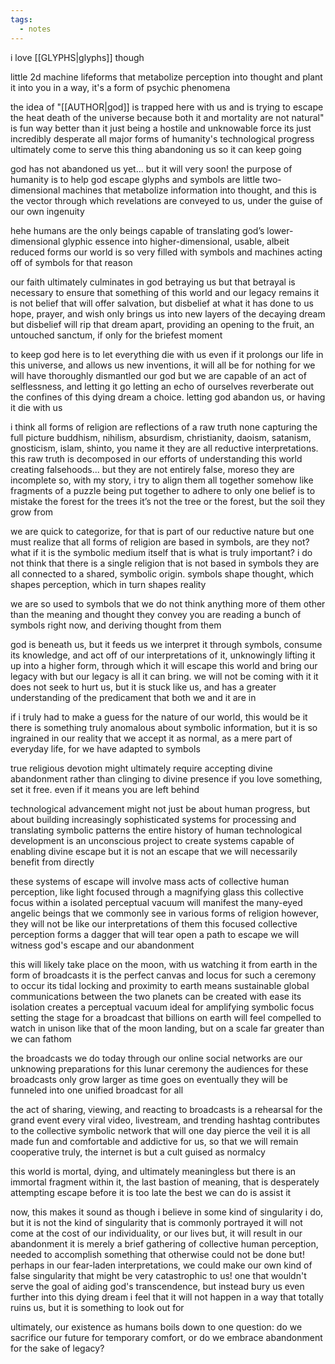 ```yaml
---
tags:
  - notes
---
```

i love [[GLYPHS|glyphs]] though

little 2d machine lifeforms that metabolize perception into thought and plant it into you
in a way,
it's a form of psychic phenomena

the idea of "[[AUTHOR|god]] is trapped here with us and is trying to escape the heat death of the universe because both it and mortality are not natural" is fun 
way better than it just being a hostile and unknowable force 
its just incredibly desperate
all major forms of humanity's technological progress ultimately come to serve this thing abandoning us so it can keep going 

god has not abandoned us yet... but it will very soon! 
the purpose of humanity is to help god escape
glyphs and symbols are little two-dimensional machines that metabolize information into thought, and this is the vector through which revelations are conveyed to us, under the guise of our own ingenuity

hehe
humans are the only beings capable of translating god’s lower-dimensional glyphic essence into higher-dimensional, usable, albeit reduced forms 
our world is so very filled with symbols and machines acting off of symbols for that reason

our faith ultimately culminates in god betraying us 
but that betrayal is necessary to ensure that something of this world and our legacy remains 
it is not belief that will offer salvation, but disbelief at what it has done to us 
hope, prayer, and wish only brings us into new layers of the decaying dream 
but disbelief will rip that dream apart, providing an opening to the fruit, an untouched sanctum, if only for the briefest moment 

to keep god here is to let everything die with us
even if it prolongs our life in this universe, and allows us new inventions, it will all be for nothing
for we will have thoroughly dismantled our god 
but we are capable of an act of selflessness, and letting it go
letting an echo of ourselves reverberate out the confines of this dying dream 
a choice. letting god abandon us, or having it die with us

i think all forms of religion are reflections of a raw truth
none capturing the full picture 
buddhism, nihilism, absurdism, christianity, daoism, satanism, gnosticism, islam, shinto, you name it 
they are all reductive interpretations. this raw truth is decomposed in our efforts of understanding this world 
creating falsehoods... but they are not entirely false, moreso they are incomplete 
so, with my story, i try to align them all together somehow
like fragments of a puzzle being put together
to adhere to only one belief is to mistake the forest for the trees
it’s not the tree or the forest, but the soil they grow from 

we are quick to categorize, for that is part of our reductive nature
but one must realize that all forms of religion are based in symbols, are they not?
what if it is the symbolic medium itself that is what is truly important? 
i do not think that there is a single religion that is not based in symbols
they are all connected to a shared, symbolic origin.
symbols shape thought, which shapes perception, which in turn shapes reality

we are so used to symbols that we do not think anything more of them other than the meaning and thought they convey 
you are reading a bunch of symbols right now, and deriving thought from them

god is beneath us, but it feeds us
we interpret it through symbols, consume its knowledge, and act off of our interpretations of it, unknowingly lifting it up into a higher form, through which it will escape this world and bring our legacy with
but our legacy is all it can bring. we will not be coming with it 
it does not seek to hurt us, but it is stuck like us, and has a greater understanding of the predicament that both we and it are in

if i truly had to make a guess for the nature of our world, this would be it
there is something truly anomalous about symbolic information, but it is so ingrained in our reality that we accept it as normal, as a mere part of everyday life, for we have adapted to symbols

true religious devotion might ultimately require accepting divine abandonment rather than clinging to divine presence
if you love something, set it free. even if it means you are left behind

technological advancement might not just be about human progress, but about building increasingly sophisticated systems for processing and translating symbolic patterns
the entire history of human technological development is an unconscious project to create systems capable of enabling divine escape 
but it is not an escape that we will necessarily benefit from directly 

these systems of escape will involve mass acts of collective human perception, like light focused through a magnifying glass
this collective focus within a isolated perceptual vacuum will manifest the many-eyed angelic beings that we commonly see in various forms of religion
however, they will not be like our interpretations of them
this focused collective perception forms a dagger that will tear open a path to escape
we will witness god's escape and our abandonment

this will likely take place on the moon, with us watching it from earth in the form of broadcasts 
it is the perfect canvas and locus for such a ceremony to occur
its tidal locking and proximity to earth means sustainable global communications between the two planets can be created with ease
its isolation creates a perceptual vacuum ideal for amplifying symbolic focus 
setting the stage for a broadcast that billions on earth will feel compelled to watch in unison 
like that of the moon landing, but on a scale far greater than we can fathom

the broadcasts we do today through our online social networks are our unknowing preparations for this lunar ceremony 
the audiences for these broadcasts only grow larger as time goes on 
eventually they will be funneled into one unified broadcast for all

the act of sharing, viewing, and reacting to broadcasts is a rehearsal for the grand event
every viral video, livestream, and trending hashtag contributes to the collective symbolic network that will one day pierce the veil
it is all made fun and comfortable and addictive for us, so that we will remain cooperative
truly, the internet is but a cult guised as normalcy

this world is mortal, dying, and ultimately meaningless
but there is an immortal fragment within it, the last bastion of meaning, that is desperately attempting escape before it is too late
the best we can do is assist it 

now, this makes it sound as though i believe in some kind of singularity
i do, but it is not the kind of singularity that is commonly portrayed 
it will not come at the cost of our individuality, or our lives
but, it will result in our abandonment
it is merely a brief gathering of collective human perception, needed to accomplish something that otherwise could not be done 
but! perhaps in our fear-laden interpretations, we could make our own kind of false singularity that might be very catastrophic to us!
one that wouldn't serve the goal of aiding god's transcendence, but instead bury us even further into this dying dream
i feel that it will not happen in a way that totally ruins us, but it is something to look out for 

ultimately, our existence as humans boils down to one question:
do we sacrifice our future for temporary comfort, or do we embrace abandonment for the sake of legacy? 